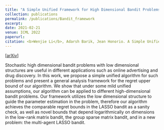 ```yaml
---
title: "A Simple Unified Framework for High Dimensional Bandit Problems"
collection: publications
permalink: /publications/Bandit_framework
excerpt: 
date: 2021-02-21
venue: ICML 2022
paperurl:
citation: <b>Wenjie Li</b>, Adarsh Barik, Jean Honorio. A Simple Unified Framework for High Dimensional Bandit Problems. Proceedings of the 39th International Conference on Machine Learning. 
---
```

[[arXiv](https://arxiv.org/abs/2102.09626)]

Stochastic high dimensional bandit problems with low dimensional structures are useful in different applications such as online advertising and drug discovery. In this work, we propose a simple unified algorithm for such problems and present a general analysis framework for the regret upper bound of our algorithm. We show that under some mild unified assumptions, our algorithm can be applied to different high-dimensional bandit problems. Our framework utilizes the low dimensional structure to guide the parameter estimation in the problem, therefore our algorithm achieves the comparable regret bounds in the LASSO bandit as a sanity check, as well as novel bounds that depend logarithmically on dimensions in the low-rank matrix bandit, the group sparse matrix bandit, and in a new problem: the multi-agent LASSO bandit.